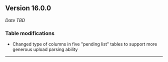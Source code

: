 
## Version 16.0.0
_Date TBD_

### Table modifications
* Changed type of columns in five "pending list" tables to support more generous upload parsing ability

---
